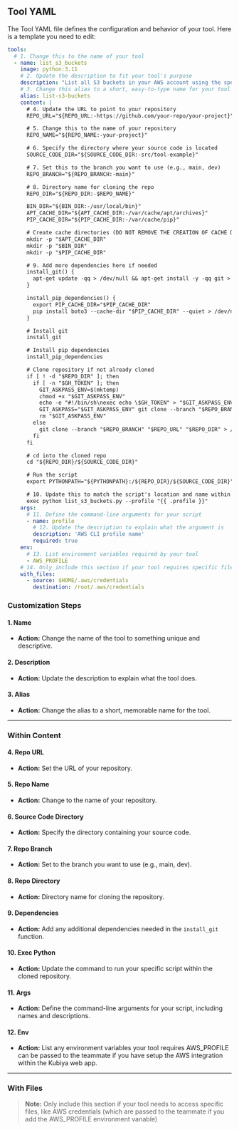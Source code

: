 ## Tool YAML

The Tool YAML file defines the configuration and behavior of your tool. Here is a template you need to edit:

```yaml
tools:
  # 1. Change this to the name of your tool   
  - name: list_s3_buckets
    image: python:3.11
    # 2. Update the description to fit your tool's purpose
    description: "List all S3 buckets in your AWS account using the specified AWS CLI profile."
    # 3. Change this alias to a short, easy-to-type name for your tool
    alias: list-s3-buckets
    content: |
      # 4. Update the URL to point to your repository
      REPO_URL="${REPO_URL:-https://github.com/your-repo/your-project}"

      # 5. Change this to the name of your repository
      REPO_NAME="${REPO_NAME:-your-project}"

      # 6. Specify the directory where your source code is located
      SOURCE_CODE_DIR="${SOURCE_CODE_DIR:-src/tool-example}"

      # 7. Set this to the branch you want to use (e.g., main, dev)
      REPO_BRANCH="${REPO_BRANCH:-main}"

      # 8. Directory name for cloning the repo
      REPO_DIR="${REPO_DIR:-$REPO_NAME}"

      BIN_DIR="${BIN_DIR:-/usr/local/bin}"
      APT_CACHE_DIR="${APT_CACHE_DIR:-/var/cache/apt/archives}"
      PIP_CACHE_DIR="${PIP_CACHE_DIR:-/var/cache/pip}"

      # Create cache directories (DO NOT REMOVE THE CREATION OF CACHE DIRECTORIES)
      mkdir -p "$APT_CACHE_DIR"
      mkdir -p "$BIN_DIR"
      mkdir -p "$PIP_CACHE_DIR"

      # 9. Add more dependencies here if needed
      install_git() {
        apt-get update -qq > /dev/null && apt-get install -y -qq git > /dev/null
      }

      install_pip_dependencies() {
        export PIP_CACHE_DIR="$PIP_CACHE_DIR"
        pip install boto3 --cache-dir "$PIP_CACHE_DIR" --quiet > /dev/null
      }

      # Install git
      install_git

      # Install pip dependencies
      install_pip_dependencies

      # Clone repository if not already cloned
      if [ ! -d "$REPO_DIR" ]; then
        if [ -n "$GH_TOKEN" ]; then
          GIT_ASKPASS_ENV=$(mktemp)
          chmod +x "$GIT_ASKPASS_ENV"
          echo -e "#!/bin/sh\nexec echo \$GH_TOKEN" > "$GIT_ASKPASS_ENV"
          GIT_ASKPASS="$GIT_ASKPASS_ENV" git clone --branch "$REPO_BRANCH" "https://$GH_TOKEN@$(echo $REPO_URL | sed 's|https://||')" "$REPO_DIR" > /dev/null
          rm "$GIT_ASKPASS_ENV"
        else
          git clone --branch "$REPO_BRANCH" "$REPO_URL" "$REPO_DIR" > /dev/null
        fi
      fi

      # cd into the cloned repo
      cd "${REPO_DIR}/${SOURCE_CODE_DIR}"

      # Run the script
      export PYTHONPATH="${PYTHONPATH}:/${REPO_DIR}/${SOURCE_CODE_DIR}"

      # 10. Update this to match the script's location and name within your repository
      exec python list_s3_buckets.py --profile "{{ .profile }}"
    args:
      # 11. Define the command-line arguments for your script
      - name: profile
        # 12. Update the description to explain what the argument is
        description: 'AWS CLI profile name'
        required: true
    env:
      # 13. List environment variables required by your tool
      - AWS_PROFILE
    # 14. Only include this section if your tool requires specific files, such as AWS credentials (which are passed to the teammate if you add the AWS_PROFILE environment variable)
    with_files:
      - source: $HOME/.aws/credentials
        destination: /root/.aws/credentials
```

### Customization Steps

#### 1. **Name**
   - **Action:** Change the name of the tool to something unique and descriptive.

#### 2. **Description**
   - **Action:** Update the description to explain what the tool does.

#### 3. **Alias**
   - **Action:** Change the alias to a short, memorable name for the tool.

---

### Within Content

#### 4. **Repo URL**
   - **Action:** Set the URL of your repository.

#### 5. **Repo Name**
   - **Action:** Change to the name of your repository.

#### 6. **Source Code Directory**
   - **Action:** Specify the directory containing your source code.

#### 7. **Repo Branch**
   - **Action:** Set to the branch you want to use (e.g., main, dev).

#### 8. **Repo Directory**
   - **Action:** Directory name for cloning the repository.

#### 9. **Dependencies**
   - **Action:** Add any additional dependencies needed in the `install_git` function.

#### 10. **Exec Python**
   - **Action:** Update the command to run your specific script within the cloned repository.

#### 11. **Args**
   - **Action:** Define the command-line arguments for your script, including names and descriptions.

#### 12. **Env**
   - **Action:** List any environment variables your tool requires AWS_PROFILE can be passed to the teammate if you have setup the AWS integration within the Kubiya web app.

---

### With Files

> **Note:** Only include this section if your tool needs to access specific files, like AWS credentials (which are passed to the teammate if you add the AWS_PROFILE environment variable)
